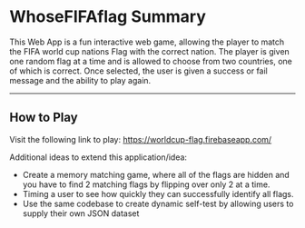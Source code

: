 # WhoseFIFAflag Summary
This Web App is a fun interactive web game, allowing the player to match the FIFA world cup nations Flag with the correct nation. The player is given one random flag at a time and is allowed to choose from two countries, one of which is correct. Once selected, the user is given a success or fail message and the ability to play again.

---
How to Play
---
Visit the following link to play: https://worldcup-flag.firebaseapp.com/


Additional ideas to extend this application/idea:

* Create a memory matching game, where all of the flags are hidden and you have to find 2 matching flags by flipping over only 2 at a time.
* Timing a user to see how quickly they can successfully identify all flags.
* Use the same codebase to create dynamic self-test by allowing users to supply their own JSON dataset


